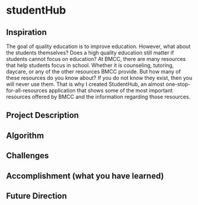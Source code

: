 # studentHub

## Inspiration
The goal of quality education is to improve education. However, what about the students themselves? Does a high quality education still matter if students cannot focus on education? At BMCC, there are many resources that help students focus in school. Whether it is counseling, tutoring, daycare, or any of the other resources BMCC provide. But how many of these resources do you know about? If you do not know they exist, then you will never use them. That is why I created StudentHub, an almost one-stop-for-all-resources application that shows some of the most important resources offered by BMCC and the information regarding those resources.

## Project Description


## Algorithm


## Challenges


## Accomplishment (what you have learned)


## Future Direction

